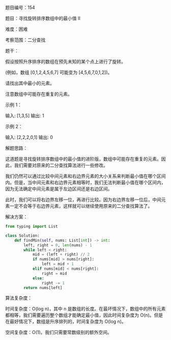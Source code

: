 题目编号：154

题目：寻找旋转排序数组中的最小值 II

难度：困难

考察范围：二分查找

题干：

假设按照升序排序的数组在预先未知的某个点上进行了旋转。

(例如，数组 [0,1,2,4,5,6,7] 可能变为 [4,5,6,7,0,1,2])。

请找出其中最小的元素。

注意数组中可能存在重复的元素。

示例 1：

输入: [1,3,5]
输出: 1

示例 2：

输入: [2,2,2,0,1]
输出: 0

解题思路：

这道题是寻找旋转排序数组中的最小值的进阶版，数组中可能存在重复的元素。因此，我们需要对原来的二分查找算法进行一些修改。

我们仍然可以通过比较中间元素和右边界元素的大小关系来判断最小值在哪个区间内。但是，当中间元素和右边界元素相等时，我们无法判断最小值在哪个区间内，因为无法确定中间元素是属于左边区间还是右边区间。

此时，我们可以将右边界左移一位，再进行比较。因为右边界左移一位后，中间元素一定不会等于右边界元素，这样就可以继续使用原来的二分查找算法了。

解决方案：

```python
from typing import List

class Solution:
    def findMin(self, nums: List[int]) -> int:
        left, right = 0, len(nums) - 1
        while left < right:
            mid = (left + right) // 2
            if nums[mid] > nums[right]:
                left = mid + 1
            elif nums[mid] < nums[right]:
                right = mid
            else:
                right -= 1
        return nums[left]
```

算法复杂度：

时间复杂度：O(log n)，其中 n 是数组的长度。在最坏情况下，数组中的所有元素都相等，我们需要遍历整个数组才能确定最小值，因此时间复杂度为 O(n)。但是在最好情况下，数组是升序排列的，时间复杂度为 O(log n)。

空间复杂度：O(1)。我们只需要常数级别的额外空间。